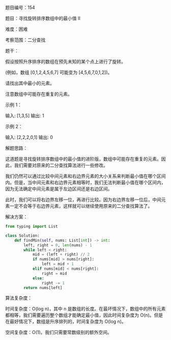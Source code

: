 题目编号：154

题目：寻找旋转排序数组中的最小值 II

难度：困难

考察范围：二分查找

题干：

假设按照升序排序的数组在预先未知的某个点上进行了旋转。

(例如，数组 [0,1,2,4,5,6,7] 可能变为 [4,5,6,7,0,1,2])。

请找出其中最小的元素。

注意数组中可能存在重复的元素。

示例 1：

输入: [1,3,5]
输出: 1

示例 2：

输入: [2,2,2,0,1]
输出: 0

解题思路：

这道题是寻找旋转排序数组中的最小值的进阶版，数组中可能存在重复的元素。因此，我们需要对原来的二分查找算法进行一些修改。

我们仍然可以通过比较中间元素和右边界元素的大小关系来判断最小值在哪个区间内。但是，当中间元素和右边界元素相等时，我们无法判断最小值在哪个区间内，因为无法确定中间元素是属于左边区间还是右边区间。

此时，我们可以将右边界左移一位，再进行比较。因为右边界左移一位后，中间元素一定不会等于右边界元素，这样就可以继续使用原来的二分查找算法了。

解决方案：

```python
from typing import List

class Solution:
    def findMin(self, nums: List[int]) -> int:
        left, right = 0, len(nums) - 1
        while left < right:
            mid = (left + right) // 2
            if nums[mid] > nums[right]:
                left = mid + 1
            elif nums[mid] < nums[right]:
                right = mid
            else:
                right -= 1
        return nums[left]
```

算法复杂度：

时间复杂度：O(log n)，其中 n 是数组的长度。在最坏情况下，数组中的所有元素都相等，我们需要遍历整个数组才能确定最小值，因此时间复杂度为 O(n)。但是在最好情况下，数组是升序排列的，时间复杂度为 O(log n)。

空间复杂度：O(1)。我们只需要常数级别的额外空间。